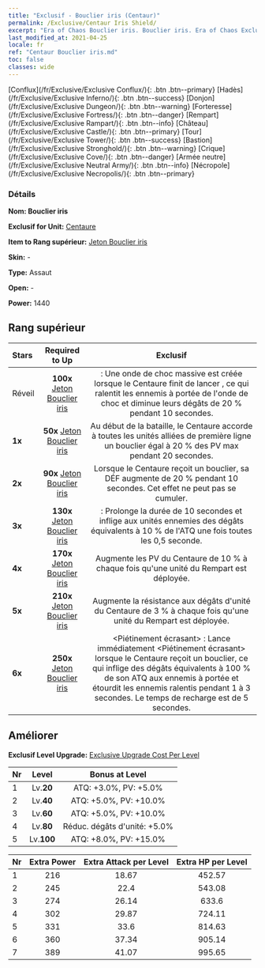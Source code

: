 ```yaml
---
title: "Exclusif - Bouclier iris (Centaur)"
permalink: /Exclusive/Centaur Iris Shield/
excerpt: "Era of Chaos Bouclier iris. Bouclier iris. Era of Chaos Exclusif Bouclier iris. Centaure Exclusif."
last_modified_at: 2021-04-25
locale: fr
ref: "Centaur Bouclier iris.md"
toc: false
classes: wide
---
```

 [Conflux](/fr/Exclusive/Exclusive Conflux/){: .btn .btn--primary} [Hadès](/fr/Exclusive/Exclusive Inferno/){: .btn .btn--success} [Donjon](/fr/Exclusive/Exclusive Dungeon/){: .btn .btn--warning} [Forteresse](/fr/Exclusive/Exclusive Fortress/){: .btn .btn--danger} [Rempart](/fr/Exclusive/Exclusive Rampart/){: .btn .btn--info} [Château](/fr/Exclusive/Exclusive Castle/){: .btn .btn--primary} [Tour](/fr/Exclusive/Exclusive Tower/){: .btn .btn--success} [Bastion](/fr/Exclusive/Exclusive Stronghold/){: .btn .btn--warning} [Crique](/fr/Exclusive/Exclusive Cove/){: .btn .btn--danger} [Armée neutre](/fr/Exclusive/Exclusive Neutral Army/){: .btn .btn--info} [Nécropole](/fr/Exclusive/Exclusive Necropolis/){: .btn .btn--primary} 

### Détails
 **Nom: Bouclier iris** 

 **Exclusif for Unit:** [Centaure](/fr/units/Centaur/) 

 **Item to Rang supérieur:** [Jeton Bouclier iris](/ItemsFR/con_913/)

 **Skin:** -

 **Type:** Assaut

 **Open:** -

 **Power:** 1440

## Rang supérieur

  |     Stars    |  Required to Up | Exclusif |
  |:-------------|:---------------:|:---------------:|
  |  Réveil  | **100x** [Jeton Bouclier iris](/ItemsFR/con_913/) | <Choc traumatique> : Une onde de choc massive est créée lorsque le Centaure finit de lancer <Choc guerrier>, ce qui ralentit les ennemis à portée de l'onde de choc et diminue leurs dégâts de 20 % pendant 10 secondes. |
  | **1x** <i class="fas fa-star"/> | **50x** [Jeton Bouclier iris](/ItemsFR/con_913/) | Au début de la bataille, le Centaure accorde à toutes les unités alliées de première ligne un bouclier égal à 20 % des PV max pendant 20 secondes. |
  | **2x** <i class="fas fa-star"/> | **90x** [Jeton Bouclier iris](/ItemsFR/con_913/) | Lorsque le Centaure reçoit un bouclier, sa DÉF augmente de 20 % pendant 10 secondes. Cet effet ne peut pas se cumuler. |
  | **3x** <i class="fas fa-star"/> | **130x** [Jeton Bouclier iris](/ItemsFR/con_913/) | <Choc traumatique> : Prolonge la durée de 10 secondes et inflige aux unités ennemies des dégâts équivalents à 10 % de l'ATQ une fois toutes les 0,5 seconde. |
  | **4x** <i class="fas fa-star"/> | **170x** [Jeton Bouclier iris](/ItemsFR/con_913/) | Augmente les PV du Centaure de 10 % à chaque fois qu'une unité du Rempart est déployée. |
  | **5x** <i class="fas fa-star"/> | **210x** [Jeton Bouclier iris](/ItemsFR/con_913/) | Augmente la résistance aux dégâts d'unité du Centaure de 3 % à chaque fois qu'une unité du Rempart est déployée. |
  | **6x** <i class="fas fa-star"/> | **250x** [Jeton Bouclier iris](/ItemsFR/con_913/) | <Piétinement écrasant> : Lance immédiatement <Piétinement écrasant> lorsque le Centaure reçoit un bouclier, ce qui inflige des dégâts équivalents à 100 % de son ATQ aux ennemis à portée et étourdit les ennemis ralentis pendant 1 à 3 secondes. Le temps de recharge est de 5 secondes. |


## Améliorer
 **Exclusif Level Upgrade:** [Exclusive Upgrade Cost Per Level](/Exclusive/ExclusiveUpgradeCostPerLevel/)

  |  Nr  |   Level  | Bonus at Level |
  |:-----|:--------:|:--------------:|
  | 1 | Lv.**20** | ATQ: +3.0%, PV: +5.0% |
  | 2 | Lv.**40** | ATQ: +5.0%, PV: +10.0% |
  | 3 | Lv.**60** | ATQ: +5.0%, PV: +10.0% |
  | 4 | Lv.**80** | Réduc. dégâts d'unité: +5.0% |
  | 5 | Lv.**100** | ATQ: +8.0%, PV: +15.0% |


  |  Nr  |  Extra Power | Extra Attack per Level | Extra HP per Level |
  |:-----|:--------:|:--------:|:--------:|
  | 1 | 216 | 18.67 | 452.57 |
  | 2 | 245 | 22.4 | 543.08 |
  | 3 | 274 | 26.14 | 633.6 |
  | 4 | 302 | 29.87 | 724.11 |
  | 5 | 331 | 33.6 | 814.63 |
  | 6 | 360 | 37.34 | 905.14 |
  | 7 | 389 | 41.07 | 995.65 |


